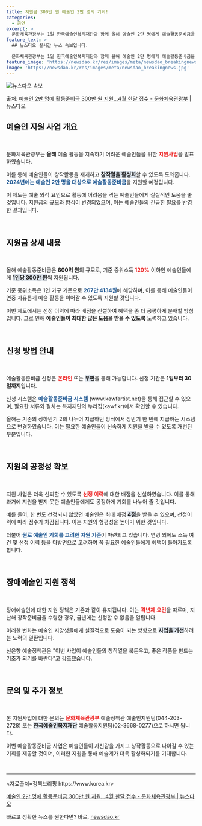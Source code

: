 ```yaml
---
title: 지원금 300만 원 예술인 2만 명의 기회!
categories:
  - 공연
excerpt: >
  문화체육관광부는 1일 한국예술인복지재단과 함께 올해 예술인 2만 명에게 예술활동준비금을 지원한다고 밝혔다. …
feature_text: >
  ## 뉴스다오 실시간 뉴스 속보입니다.

  문화체육관광부는 1일 한국예술인복지재단과 함께 올해 예술인 2만 명에게 예술활동준비금을 지원한다고 밝혔다. …
feature_image: 'https://newsdao.kr/res/images/meta/newsdao_breakingnews.jpg'
image: 'https://newsdao.kr/res/images/meta/newsdao_breakingnews.jpg'
---
```


![뉴스다오 속보](https://newsdao.kr/res/images/meta/newsdao_breakingnews.jpg)

<p>출처: <a href="https://newsdao.kr/3474" rel="dofollow">예술인 2만 명에 활동준비금 300만 원 지원…4월 한달 접수 - 문화체육관광부</a> | 뉴스다오</p>

<h2 data-ke-size="size26">예술인 지원 사업 개요</h2>
<p data-ke-size="size16">&nbsp;</p>
<p data-ke-size="size16">문화체육관광부는 <b>올해</b> 예술 활동을 지속하기 어려운 예술인들을 위한 <b><span style="color: #ee2323;">지원사업</span></b>을 발표하였습니다.</p>
<p data-ke-size="size16">이를 통해 예술인들이 창작활동을 재개하고 <b><span style="background-color: #21538527;">창작열을 활성화</span></b>할 수 있도록 도와줍니다. <b><span style="color: #1a5490;">2024년에는 예술인 2만 명을 대상으로 예술활동준비금</span></b>을 지원할 예정입니다.</p>
<p data-ke-size="size16">이 제도는 예술 외적 요인으로 활동에 어려움을 겪는 예술인들에게 실질적인 도움을 줄 것입니다. 지원금의 규모와 방식이 변경되었으며, 이는 예술인들의 긴급한 필요를 반영한 결과입니다.</p>

<p data-ke-size="size16">&nbsp;</p>
<h2 data-ke-size="size26">지원금 상세 내용</h2>
<p data-ke-size="size16">&nbsp;</p>
<p data-ke-size="size16">올해 예술활동준비금은 <b>600억 원</b>의 규모로, 기준 중위소득 <b><span style="color: #ee2323;">120%</span></b> 이하인 예술인들에게 <b><span style="background-color: #21538527;">1인당 300만 원</span></b>씩 지원됩니다.</p>
<p data-ke-size="size16">기준 중위소득은 1인 가구 기준으로 <b><span style="color: #1a5490;">267만 4134원</span></b>에 해당하며, 이를 통해 예술인들이 연중 자유롭게 예술 활동을 이어갈 수 있도록 지원할 것입니다.</p>
<p data-ke-size="size16">이번 제도에서는 선정 이력에 따라 배점을 신설하여 혜택을 좀 더 공평하게 분배할 방침입니다. 그로 인해 <b>예술인들이 최대한 많은 도움을 받을 수 있도록</b> 노력하고 있습니다.</p>

<p data-ke-size="size16">&nbsp;</p>
<h2 data-ke-size="size26">신청 방법 안내</h2>
<p data-ke-size="size16">&nbsp;</p>
<p data-ke-size="size16">예술활동준비금 신청은 <b><span style="color: #ee2323;">온라인</span></b> 또는 <b><span style="background-color: #21538527;">우편</span></b>을 통해 가능합니다. 신청 기간은 <b>1일부터 30일까지</b>입니다.</p>
<p data-ke-size="size16">신청 시스템은 <b><span style="color: #1a5490;">예술활동준비금 시스템</span></b> (www.kawfartist.net)을 통해 접근할 수 있으며, 필요한 서류와 절차는 복지재단의 누리집(kawf.kr)에서 확인할 수 있습니다.</p>
<p data-ke-size="size16">올해는 기존의 상하반기 2회 나누어 지급하던 방식에서 상반기 한 번에 지급하는 시스템으로 변경하였습니다. 이는 필요한 예술인들이 신속하게 지원을 받을 수 있도록 개선된 부분입니다.</p>

<p data-ke-size="size16">&nbsp;</p>
<h2 data-ke-size="size26">지원의 공정성 확보</h2>
<p data-ke-size="size16">&nbsp;</p>
<p data-ke-size="size16">지원 사업은 더욱 신뢰할 수 있도록 <b><span style="color: #ee2323;">선정 이력</span></b>에 대한 배점을 신설하였습니다. 이를 통해 과거에 지원을 받지 못한 예술인들에게도 공정하게 기회를 나누어 줄 것입니다.</p>
<p data-ke-size="size16">예를 들어, 한 번도 선정되지 않았던 예술인은 최대 배점 <b><span style="background-color: #21538527;">4점</span></b>을 받을 수 있으며, 선정이력에 따라 점수가 차감됩니다. 이는 지원의 형평성을 높이기 위한 것입니다.</p>
<p data-ke-size="size16">더불어 <b><span style="color: #1a5490;">원로 예술인 기회를 고려한 지원 기준</span></b>이 마련되고 있습니다. 연령 외에도 소득 여건 및 선정 이력 등을 다방면으로 고려하여 꼭 필요한 예술인들에게 혜택이 돌아가도록 합니다.</p>

<p data-ke-size="size16">&nbsp;</p>
<h2 data-ke-size="size26">장애예술인 지원 정책</h2>
<p data-ke-size="size16">&nbsp;</p>
<p data-ke-size="size16">장애예술인에 대한 지원 정책은 기존과 같이 유지됩니다. 이는 <b><span style="color: #ee2323;">격년제 요건</span></b>을 따르며, 지난해 창작준비금을 수령한 경우, 금년에는 신청할 수 없음을 알립니다.</p>
<p data-ke-size="size16">이러한 변화는 예술인 지망생들에게 실질적으로 도움이 되는 방향으로 <b><span style="background-color: #21538527;">사업을 개선</span></b>하려는 노력의 일환입니다.</p>
<p data-ke-size="size16">신은향 예술정책관은 "이번 사업이 예술인들의 창작열을 북돋우고, 좋은 작품을 만드는 기초가 되기를 바란다"고 강조했습니다.</p>

<p data-ke-size="size16">&nbsp;</p>
<h2 data-ke-size="size26">문의 및 추가 정보</h2>
<p data-ke-size="size16">&nbsp;</p>
<p data-ke-size="size16">본 지원사업에 대한 문의는 <b><span style="color: #ee2323;">문화체육관광부</span></b> 예술정책관 예술인지원팀(044-203-2728) 또는 <b><span style="background-color: #21538527;">한국예술인복지재단</span></b> 예술활동지원팀(02-3668-0277)으로 하시면 됩니다.</p>
<p data-ke-size="size16">이번 예술활동준비금 사업은 예술인들이 자신감을 가지고 창작활동으로 나아갈 수 있는 기회를 제공할 것이며, 이러한 지원을 통해 예술계가 더욱 활성화되기를 기대합니다.</p>

<p data-ke-size="size16">&nbsp;</p>
<hr />
<p data-ke-size="size16"><자료출처=정책브리핑 https://www.korea.kr></p>
<p data-ke-size="size16"><a href="https://newsdao.kr/3474">예술인 2만 명에 활동준비금 300만 원 지원…4월 한달 접수 - 문화체육관광부 | 뉴스다오</a></p> 

빠르고 정확한 뉴스를 원한다면? 바로, <a href="https://newsdao.kr" rel="dofollow">newsdao.kr</a>



